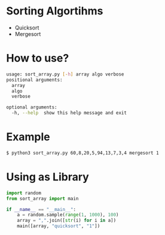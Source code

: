 # Sorting Algortihms 

- Quicksort
- Mergesort



# How to use?

```bash
usage: sort_array.py [-h] array algo verbose
positional arguments:
  array
  algo
  verbose

optional arguments:
  -h, --help  show this help message and exit
```
# Example

```bash
$ python3 sort_array.py 60,8,20,5,94,13,7,3,4 mergesort 1
```

# Using as Library

```python
import random
from sort_array import main

if __name__ == "__main__":
    a = random.sample(range(1, 1000), 100)
    array = ",".join([str(i) for i in a])
    main([array, "quicksort", "1"])
```